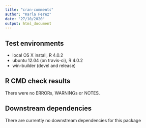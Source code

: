 ```yaml
---
title: "cran-comments"
author: "Karla Perez"
date: "27/10/2020"
output: html_document
---
```



## Test environments
* local OS X install, R 4.0.2
* ubuntu 12.04 (on travis-ci), R 4.0.2
* win-builder (devel and release)

## R CMD check results
There were no ERRORs, WARNINGs or NOTES. 

## Downstream dependencies
There are currently no downstream dependencies for this package
